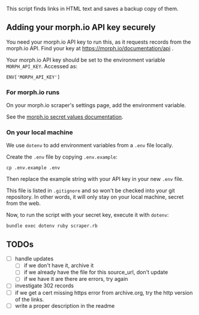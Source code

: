 This script finds links in HTML text and saves a backup copy of them.

## Adding your morph.io API key securely

You need your morph.io API key to run this, as it requests records from the morph.io API. 
Find your key at https://morph.io/documentation/api .

Your morph.io API key should be set to the environment variable `MORPH_API_KEY`.
Accessed as:

```
ENV['MORPH_API_KEY']
```

### For morph.io runs

On your morph.io scraper's settings page, add the environment variable.

See the [morph.io secret values documentation](https://morph.io/documentation/secret_values).

### On your local machine

We use `dotenv` to add environment variables from a `.env` file locally.

Create the `.env` file by copying `.env.example`:

```
cp .env.example .env
```

Then replace the example string with your API key in your new `.env` file.

This file is listed in `.gitignore` and so won't be checked into your git
repository. In other words, it will only stay on your local machine, secret from
the web.

Now, to run the script with your secret key, execute it with `dotenv`:

```
bundle exec dotenv ruby scraper.rb
```

## TODOs

* [ ] handle updates
  * [ ] if we don't have it, archive it
  * [ ] if we already have the file for this source_url, don't update
  * [ ] if we have it are there are errors, try again
* [ ] investigate 302 records
* [ ] if we get a cert missing https error from archive.org, try the http
    version of the links.
* [ ] write a proper description in the readme
